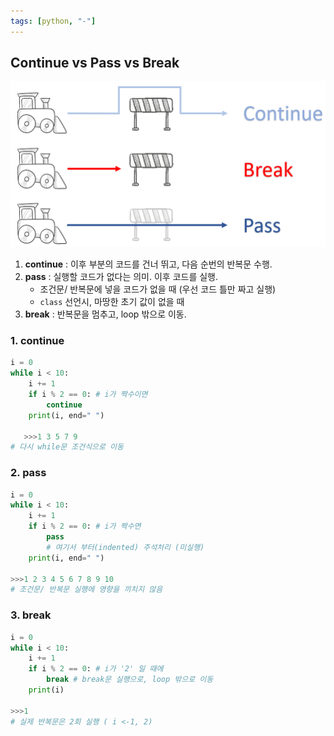 ```yaml
---
tags: [python, "-"]
---
```


## Continue vs Pass vs Break

![](assets/continue_break_pass.png)

1. **continue** : 이후 부분의 코드를 건너 뛰고, 다음 순번의 반복문 수행.
2. **pass** : 실행할 코드가 없다는 의미. 이후 코드를 실행.
	- 조건문/ 반복문에 넣을 코드가 없을 때 (우선 코드 틀만 짜고 실행)
	- `class` 선언시, 마땅한 초기 값이 없을 때
3. **break** : 반복문을 멈추고, loop 밖으로 이동.


### 1. continue
```python
i = 0
while i < 10:
    i += 1
    if i % 2 == 0: # i가 짝수이면
        continue
    print(i, end=" ")
    
   >>>1 3 5 7 9
# 다시 while문 조건식으로 이동
```

### 2. pass
```python
i = 0
while i < 10:
    i += 1
    if i % 2 == 0: # i가 짝수면
        pass
    	# 여기서 부터(indented) 주석처리 (미실행)
    print(i, end=" ")
    
>>>1 2 3 4 5 6 7 8 9 10
# 조건문/ 반복문 실행에 영향을 끼치지 않음
```

### 3. break
```python
i = 0
while i < 10:
    i += 1
    if i % 2 == 0: # i가 '2' 일 때에
        break # break문 실행으로, loop 밖으로 이동
    print(i)
    
>>>1
# 실제 반복문은 2회 실행 ( i <-1, 2)
```
